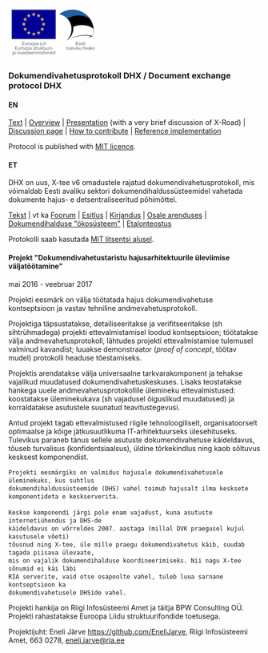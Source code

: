 ![](img/EL_struktuuri-_ja_investeerimisfondid_horisontaalne.jpg)

### Dokumendivahetusprotokoll DHX / Document exchange protocol DHX

#### EN

[Text](files/Protocol.md) | [Overview](https://github.com/e-gov/DHX/blob/master/files/Overview.md) |  [Presentation](https://github.com/e-gov/DHX/blob/master/files/DHX_EN%20%282%29.pdf) (with a very brief discussion of X-Road) | [Discussion page](https://github.com/e-gov/DHX/issues) | [How to contribute](https://github.com/e-gov/DHX/blob/master/CONTRIBUTING.md) | [Reference implementation](https://github.com/e-gov/DHX-etalon)

Protocol is published with [MIT licence](LICENCE.txt).

#### ET

DHX on uus, X-tee v6 omadustele rajatud dokumendivahetusprotokoll, mis võimaldab Eesti avaliku sektori dokumendihaldussüsteemidel vahetada dokumente hajus- e detsentraliseeritud põhimõttel.

[Tekst](files/Protokoll.md) | vt ka [Foorum](https://github.com/e-gov/DHX/issues) | [Esitlus](http://slides.com/priitparmakson/dhx/fullscreen) | [Kirjandus](files/Kirjandus.md) | [Osale arenduses](CONTRIBUTING.md) | [Dokumendihalduse "ökosüsteem"](files/DOK-S.md) | [Etalonteostus](https://github.com/e-gov/DHX-etalon)

Protokolli saab kasutada [MIT litsentsi alusel](LICENCE.txt).

#### Projekt "Dokumendivahetustaristu hajusarhitektuurile üleviimise väljatöötamine"

mai 2016 - veebruar 2017

Projekti eesmärk on välja töötatada  hajus dokumendivahetuse kontseptsioon ja vastav tehniline andmevahetusprotokoll.

Projektiga täpsustatakse, detailiseeritakse ja verifitseeritakse (sh sihtrühmadega) projekti ettevalmistamisel loodud kontseptsioon; töötatakse välja andmevahetusprotokoll, lähtudes projekti ettevalmistamise tulemusel valminud kavandist;  luuakse demonstraator (_proof of concept_, töötav mudel) protokolli headuse tõestamiseks.

Projektis arendatakse välja universaalne tarkvarakomponent ja tehakse vajalikud muudatused dokumendivahetuskeskuses. Lisaks teostatakse hankega uuele andmevahetusprotokollile ülemineku ettevalmistused:  koostatakse üleminekukava (sh vajadusel õiguslikud muudatused) ja korraldatakse asutustele suunatud teavitustegevusi.

Antud projekt tagab ettevalmistused riigile tehnoloogiliselt, organisatoorselt optimaalse ja kõige jätkusuutlikuma IT-arhitektuurseks ülesehituseks. Tulevikus paraneb tänus sellele asutuste dokumendivahetuse käideldavus, tõuseb turvalisus (konfidentsiaalsus), üldine tõrkekindlus ning kaob sõltuvus kesksest komponendist.

  ```
  Projekti eesmärgiks on valmidus hajusale dokumendivahetusele üleminekuks, kus suhtlus 
  dokumendihaldussüsteemide (DHS) vahel toimub hajusalt ilma kesksete komponentideta e keskserverita.
  
  Keskse komponendi järgi pole enam vajadust, kuna asutuste internetiühendus ja DHS-de 
  käideldavus on võrreldes 2007. aastaga (millal DVK praegusel kujul kasutusele võeti)
  tõusnud ning X-tee, üle mille praegu dokumendivahetus käib, suudab tagada piisava ülevaate,
  mis on vajalik dokumendihalduse koordineerimiseks. Nii nagu X-tee sõnumid ei käi läbi
  RIA serverite, vaid otse osapoolte vahel, tuleb luua sarnane kontseptsioon ka 
  dokumendivahetusele DHSide vahel.
  ```

Projekti hankija on Riigi Infosüsteemi Amet ja täitja BPW Consulting OÜ. Projekti rahastatakse Euroopa Liidu struktuurifondide toetusega.

Projektijuht: Eneli Järve https://github.com/EneliJarve, Riigi Infosüsteemi Amet, 663 0278, eneli.jarve@ria.ee
